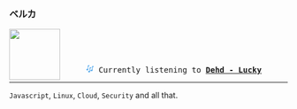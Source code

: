 ### ベルカ
<div align="center">
<kbd>
<a href="https://www.youtube.com/results?search_query=Dehd+Lucky" target="_blank">
    <img align="left" width="92" height="92" src="https:&#x2F;&#x2F;lastfm.freetls.fastly.net&#x2F;i&#x2F;u&#x2F;174s&#x2F;e9e7200c76807de7e72ed663e4500575.jpg">
</a>
</br></br></br>
<p align="center"><img height="14" width="14" src=https:&#x2F;&#x2F;github.com&#x2F;BelkaDev&#x2F;BelkaDev&#x2F;blob&#x2F;master&#x2F;assets&#x2F;listening5.png?raw&#x3D;true> Currently listening to <b><a href="https://www.youtube.com/results?search_query=Dehd+Lucky" target="_blank">Dehd - Lucky</a> </b></p>
</kbd>
</div>

---

`Javascript`, `Linux`, `Cloud`, `Security` and all that.